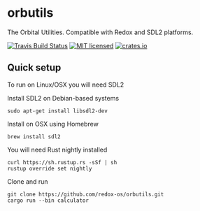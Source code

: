 # orbutils
The Orbital Utilities. Compatible with Redox and SDL2 platforms.

[![Travis Build Status](https://travis-ci.org/redox-os/orbutils.svg?branch=master)](https://travis-ci.org/redox-os/orbutils)
[![MIT licensed](https://img.shields.io/badge/license-MIT-blue.svg)](./LICENSE)
[![crates.io](http://meritbadge.herokuapp.com/orbutils)](https://crates.io/crates/orbutils)

## Quick setup

To run on Linux/OSX you will need SDL2

Install SDL2 on Debian-based systems
```
sudo apt-get install libsdl2-dev
```

Install on OSX using Homebrew
```
brew install sdl2
```

You will need Rust nightly installed
```
curl https://sh.rustup.rs -sSf | sh
rustup override set nightly
```

Clone and run
```
git clone https://github.com/redox-os/orbutils.git
cargo run --bin calculator
```
